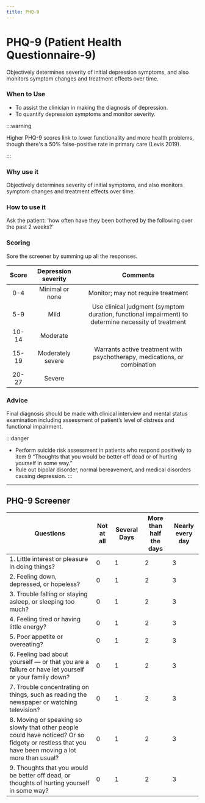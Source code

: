 ```yaml
---
title: PHQ-9
---
```



# PHQ-9 (Patient Health Questionnaire-9)
Objectively determines severity of initial depression symptoms, and also monitors symptom changes and treatment effects over time.


### When to Use
- To assist the clinician in making the diagnosis of depression.
- To quantify depression symptoms and monitor severity.

:::warning

Higher PHQ-9 scores link to lower functionality and more health problems, though there's a 50% false-positive rate in primary care (Levis 2019).

:::

### Why use it
Objectively determines severity of initial symptoms, and also monitors symptom changes and treatment effects over time.


### How to use it

Ask the patient: 'how often have they been bothered by the following over the past 2 weeks?'

### Scoring

Sore the screener by summing up all the responses.

| Score 	| Depression severity 	|                                               Comments                                              	|
|:-----:	|:-------------------:	|:---------------------------------------------------------------------------------------------------:	|
| 0-4   	| Minimal or none     	| Monitor; may not require treatment                                                                  	|
| 5-9   	| Mild                	| Use clinical judgment (symptom duration, functional impairment) to determine necessity of treatment 	|
| 10-14 	| Moderate            	|                                                                                                     	|
| 15-19 	| Moderately severe   	| Warrants active treatment with psychotherapy, medications, or combination                           	|
| 20-27 	| Severe              	|                                                                                                     	|

### Advice

Final diagnosis should be made with clinical interview and mental status examination including assessment of patient’s level of distress and functional impairment.


:::danger

- Perform suicide risk assessment in patients who respond positively to item 9 “Thoughts that you would be better off dead or of hurting yourself in some way.”
- Rule out bipolar disorder, normal bereavement, and medical disorders causing depression.
:::


---

## PHQ-9 Screener


| Questions                                         	| Not at all 	| Several Days 	| More than half the days 	| Nearly every day 	|
|---------------------------------------------------	|------------	|--------------	|-------------------------	|------------------	|
| 1. Little interest or pleasure in doing things?               	|          0 	|            1 	|                       2 	|                3 	|
| 2. Feeling down, depressed, or hopeless?        	|          0 	|            1 	|                       2 	|                3 	|
| 3. Trouble falling or staying asleep, or sleeping too much?          	|          0 	|            1 	|                       2 	|                3 	|
| 4. Feeling tired or having little energy?                                  	|          0 	|            1 	|                       2 	|                3 	|
| 5. Poor appetite or overeating?    	|          0 	|            1 	|                       2 	|                3 	|
| 6. Feeling bad about yourself — or that you are a failure or have let yourself or your family down?              	|          0 	|            1 	|                       2 	|                3 	|
| 7. Trouble concentrating on things, such as reading the newspaper or watching television? 	|          0 	|            1 	|                       2 	|                3 	|
| 8. Moving or speaking so slowly that other people could have noticed? Or so fidgety or restless that you have been moving a lot more than usual? 	|          0 	|            1 	|                       2 	|                3 	|
| 9. Thoughts that you would be better off dead, or thoughts of hurting yourself in some way? 	|          0 	|            1 	|                       2 	|                3 	|
